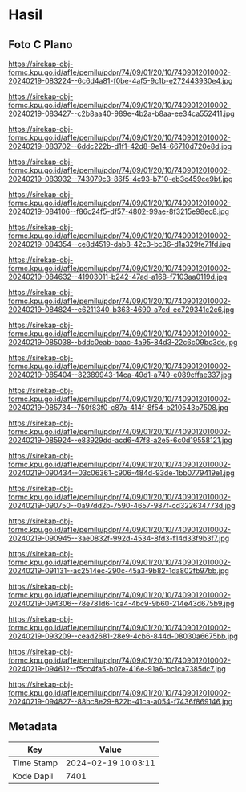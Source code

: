 # Hasil

## Foto C Plano

https://sirekap-obj-formc.kpu.go.id/af1e/pemilu/pdpr/74/09/01/20/10/7409012010002-20240219-083224--6c6d4a81-f0be-4af5-9c1b-e272443930e4.jpg

https://sirekap-obj-formc.kpu.go.id/af1e/pemilu/pdpr/74/09/01/20/10/7409012010002-20240219-083427--c2b8aa40-989e-4b2a-b8aa-ee34ca552411.jpg

https://sirekap-obj-formc.kpu.go.id/af1e/pemilu/pdpr/74/09/01/20/10/7409012010002-20240219-083702--6ddc222b-d1f1-42d8-9e14-66710d720e8d.jpg

https://sirekap-obj-formc.kpu.go.id/af1e/pemilu/pdpr/74/09/01/20/10/7409012010002-20240219-083932--743079c3-86f5-4c93-b710-eb3c459ce9bf.jpg

https://sirekap-obj-formc.kpu.go.id/af1e/pemilu/pdpr/74/09/01/20/10/7409012010002-20240219-084106--f86c24f5-df57-4802-99ae-8f3215e98ec8.jpg

https://sirekap-obj-formc.kpu.go.id/af1e/pemilu/pdpr/74/09/01/20/10/7409012010002-20240219-084354--ce8d4519-dab8-42c3-bc36-d1a329fe71fd.jpg

https://sirekap-obj-formc.kpu.go.id/af1e/pemilu/pdpr/74/09/01/20/10/7409012010002-20240219-084632--41903011-b242-47ad-a168-f7103aa0119d.jpg

https://sirekap-obj-formc.kpu.go.id/af1e/pemilu/pdpr/74/09/01/20/10/7409012010002-20240219-084824--e6211340-b363-4690-a7cd-ec729341c2c6.jpg

https://sirekap-obj-formc.kpu.go.id/af1e/pemilu/pdpr/74/09/01/20/10/7409012010002-20240219-085038--bddc0eab-baac-4a95-84d3-22c6c09bc3de.jpg

https://sirekap-obj-formc.kpu.go.id/af1e/pemilu/pdpr/74/09/01/20/10/7409012010002-20240219-085404--82389943-14ca-49d1-a749-e089cffae337.jpg

https://sirekap-obj-formc.kpu.go.id/af1e/pemilu/pdpr/74/09/01/20/10/7409012010002-20240219-085734--750f83f0-c87a-414f-8f54-b210543b7508.jpg

https://sirekap-obj-formc.kpu.go.id/af1e/pemilu/pdpr/74/09/01/20/10/7409012010002-20240219-085924--e83929dd-acd6-47f8-a2e5-6c0d19558121.jpg

https://sirekap-obj-formc.kpu.go.id/af1e/pemilu/pdpr/74/09/01/20/10/7409012010002-20240219-090434--03c06361-c906-484d-93de-1bb0779419e1.jpg

https://sirekap-obj-formc.kpu.go.id/af1e/pemilu/pdpr/74/09/01/20/10/7409012010002-20240219-090750--0a97dd2b-7590-4657-987f-cd322634773d.jpg

https://sirekap-obj-formc.kpu.go.id/af1e/pemilu/pdpr/74/09/01/20/10/7409012010002-20240219-090945--3ae0832f-992d-4534-8fd3-f14d33f9b3f7.jpg

https://sirekap-obj-formc.kpu.go.id/af1e/pemilu/pdpr/74/09/01/20/10/7409012010002-20240219-091131--ac2514ec-290c-45a3-9b82-1da802fb97bb.jpg

https://sirekap-obj-formc.kpu.go.id/af1e/pemilu/pdpr/74/09/01/20/10/7409012010002-20240219-094306--78e781d6-1ca4-4bc9-9b60-214e43d675b9.jpg

https://sirekap-obj-formc.kpu.go.id/af1e/pemilu/pdpr/74/09/01/20/10/7409012010002-20240219-093209--cead2681-28e9-4cb6-844d-08030a6675bb.jpg

https://sirekap-obj-formc.kpu.go.id/af1e/pemilu/pdpr/74/09/01/20/10/7409012010002-20240219-094612--f5cc4fa5-b07e-416e-91a6-bc1ca7385dc7.jpg

https://sirekap-obj-formc.kpu.go.id/af1e/pemilu/pdpr/74/09/01/20/10/7409012010002-20240219-094827--88bc8e29-822b-41ca-a054-f7436f869146.jpg


## Metadata

| Key        | Value               |
| ---------- | ------------------- |
| Time Stamp | 2024-02-19 10:03:11 |
| Kode Dapil | 7401                |



